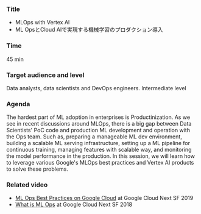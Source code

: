 ### Title

- MLOps with Vertex AI
- ML OpsとCloud AIで実現する機械学習のプロダクション導入

### Time

45 min

### Target audience and level

Data analysts, data scientists and DevOps engineers. Intermediate level

### Agenda

The hardest part of ML adoption in enterprises is Productinization. As we see in recent discussions around MLOps, there is a big gap between Data Scientists' PoC code and production ML development and operation with the Ops team. Such as, preparing a manageable ML dev environment, building a scalable ML serving infrastructure, setting up a ML pipeline for continuous training, managing features with scalable way, and monitoring the model performance in the production. In this session, we will learn how to leverage various Google's MLOps best practices and Vertex AI products to solve these problems.

### Related video

- [ML Ops Best Practices on Google Cloud](https://www.youtube.com/watch?v=20h_RTHEtZI) at Google Cloud Next SF 2019
- [What is ML Ops](https://www.youtube.com/watch?v=_jnhXzY1HCw) at Google Cloud Next SF 2018
